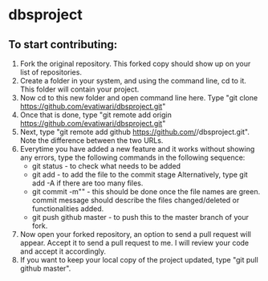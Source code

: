 # dbsproject
## To start contributing:
1. Fork the original repository. This forked copy should show up on your list of repositories.
2. Create a folder in your system, and using the command line, cd to it. This folder will contain your project.
3. Now cd to this new folder and open command line here. Type "git clone https://github.com/evatiwari/dbsproject.git"
4. Once that is done, type "git remote add origin https://github.com/evatiwari/dbsproject.git"
5. Next, type "git remote add github https://github.com/<your-github-handle>/dbsproject.git". Note the 
   difference between the two URLs.
6. Everytime you have added a new feature and it works without showing any errors, type the following commands 
   in the following sequence:
   * git status - to check what needs to be added
   * git add <file-name> - to add the file to the commit stage
     Alternatively, type git add -A if there are too many files.
   * git commit -m"<commit-message>" - this should be done once the file names are green. commit message
   should describe the files changed/deleted or functionalities added.
   * git push github master - to push this to the master branch of your fork.
7. Now open your forked repository, an option to send a pull request will appear. Accept it to send a pull
   request to me. I will review your code and accept it accordingly.
8. If you want to keep your local copy of the project updated, type "git pull github master".
